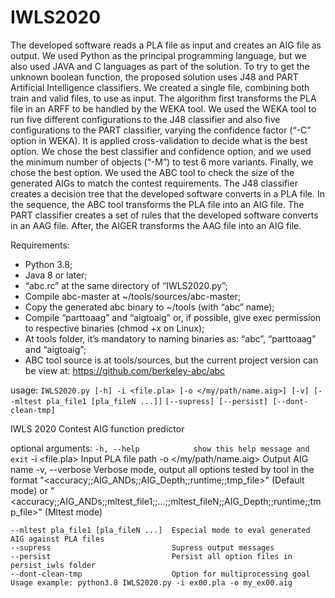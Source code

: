 # IWLS2020
The developed software reads a PLA file as input and creates an AIG file as output.
We used Python as the principal programming language, but we also used JAVA and C languages as part of the solution.
To try to get the unknown boolean function, the proposed solution uses J48 and PART Artificial Intelligence classifiers.
We created a single file, combining both train and valid files, to use as input. The algorithm first transforms the PLA file in an ARFF to be handled by the WEKA tool. We used the WEKA tool to run five different configurations to the J48 classifier and also five configurations to the PART classifier, varying the confidence factor (“-C” option in WEKA).  It is applied cross-validation to decide what is the best option. We chose the best classifier and confidence option, and we used the minimum number of objects (“-M”) to test 6 more variants. Finally, we chose the best option. We used the ABC tool to check the size of the generated AIGs to match the contest requirements. 
The J48 classifier creates a decision tree that the developed software converts in a PLA file. In the sequence, the ABC tool transforms the PLA file into an AIG file.
The PART classifier creates a set of rules that the developed software converts in an AAG file. After, the AIGER transforms the AAG file into an AIG file.

Requirements:
* Python 3.8;
* Java 8 or later;
* “abc.rc” at the same directory of “IWLS2020.py”;
* Compile abc-master at ~/tools/sources/abc-master;
* Copy the generated abc binary to ~/tools (with “abc” name);
* Compile “parttoaag” and “aigtoaig” or, if possible, give exec permission to respective binaries (chmod +x on Linux);
* At tools folder, it’s mandatory to naming binaries as: “abc”, “parttoaag” and “aigtoaig”;
* ABC tool source is at tools/sources, but the current project version can be view at: https://github.com/berkeley-abc/abc 

usage: `IWLS2020.py [-h] -i <file.pla> [-o </my/path/name.aig>] [-v] [--mltest pla_file1 [pla_fileN ...]]` 
`[--supress] [--persist] [--dont-clean-tmp]`

IWLS 2020 Contest AIG function predictor

optional arguments:
  `-h, --help            show this help message and exit`
    -i <file.pla>             Input PLA file path
    -o </my/path/name.aig>    Output AIG name
  -v, --verbose         Verbose mode, output all options tested by tool in the format
                        "<accuracy;;AIG_ANDs;;AIG_Depth;;runtime;;tmp_file>" (Default mode) or
                        "<accuracy;;AIG_ANDs;;mltest_file1;;...;;mltest_fileN;;AIG_Depth;;runtime;;tmp_file>"
                        (Mltest mode)
  ```
  --mltest pla_file1 [pla_fileN ...]  Especial mode to eval generated AIG against PLA files
  --supress                           Supress output messages
  --persist                           Persist all option files in persist_iwls folder
  --dont-clean-tmp                    Option for multiprocessing goal  
Usage example: python3.8 IWLS2020.py -i ex00.pla -o my_ex00.aig
```
